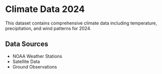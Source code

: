 # Climate Data 2024

This dataset contains comprehensive climate data including temperature, precipitation, and wind patterns for 2024.

## Data Sources
- NOAA Weather Stations
- Satellite Data
- Ground Observations

